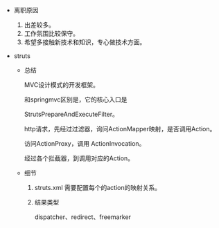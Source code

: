 - 离职原因

  1. 出差较多。
  2. 工作氛围比较保守。
  3. 希望多接触新技术和知识，专心做技术方面。  

- struts

  - 总结

    MVC设计模式的开发框架。

    和springmvc区别是，它的核心入口是

    StrutsPrepareAndExecuteFilter。

    http请求，先经过过滤器，询问ActionMapper映射，是否调用Action。

    访问ActionProxy，调用 ActionInvocation。

    经过各个拦截器，到调用对应的Action。

  - 细节

    1. struts.xml 需要配置每个的action的映射关系。

    2. 结果类型

       dispatcher、redirect、freemarker

  

  

  